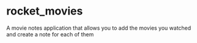 # rocket_movies
A movie notes application that allows you to add the movies you watched and create a note for each of them
